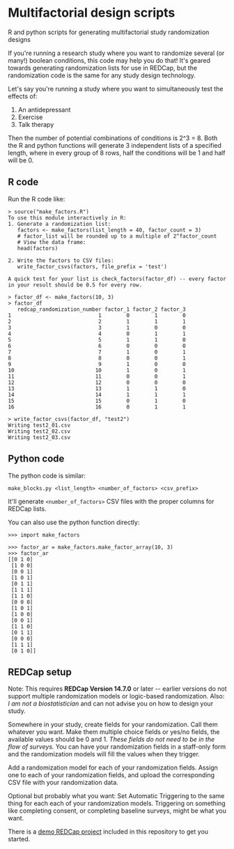 # Multifactorial design scripts
R and python scripts for generating multifactorial study randomization designs

If you're running a research study where you want to randomize several (or many!) boolean conditions, this code may help you do that! It's geared towards generating randomization lists for use in REDCap, but the randomization code is the same for any study design technology.

Let's say you're running a study where you want to simultaneously test the effects of:

1. An antidepressant
2. Exercise
3. Talk therapy

Then the number of potential combinations of conditions is 2^3 = 8. Both the R and python functions will generate 3 independent lists of a specified length, where in every group of 8 rows, half the conditions will be 1 and half will be 0.

## R code

Run the R code like:

```
> source("make_factors.R")
To use this module interactively in R:
1. Generate a randomization list:
   factors <- make_factors(list_length = 40, factor_count = 3)
   # factor_list will be rounded up to a multiple of 2^factor_count
   # View the data frame:
   head(factors)

2. Write the factors to CSV files:
   write_factor_csvs(factors, file_prefix = 'test')

A quick test for your list is check_factors(factor_df) -- every factor
in your result should be 0.5 for every row.

> factor_df <- make_factors(10, 3)
> factor_df
   redcap_randomization_number factor_1 factor_2 factor_3
1                            1        0        1        0
2                            2        1        1        1
3                            3        1        0        0
4                            4        0        1        1
5                            5        1        1        0
6                            6        0        0        0
7                            7        1        0        1
8                            8        0        0        1
9                            9        1        0        0
10                          10        1        0        1
11                          11        0        0        1
12                          12        0        0        0
13                          13        1        1        0
14                          14        1        1        1
15                          15        0        1        0
16                          16        0        1        1

> write_factor_csvs(factor_df, "test2")
Writing test2_01.csv
Writing test2_02.csv
Writing test2_03.csv
```

## Python code

The python code is similar:

```
make_blocks.py <list_length> <number_of_factors> <csv_prefix>
```

It'll generate `<number_of_factors>` CSV files with the proper columns for REDCap lists.

You can also use the python function directly:

```
>>> import make_factors

>>> factor_ar = make_factors.make_factor_array(10, 3)
>>> factor_ar
[[0 1 0]
 [1 0 0]
 [0 0 1]
 [1 0 1]
 [0 1 1]
 [1 1 1]
 [1 1 0]
 [0 0 0]
 [1 0 1]
 [1 0 0]
 [0 0 1]
 [1 1 0]
 [0 1 1]
 [0 0 0]
 [1 1 1]
 [0 1 0]]
```

## REDCap setup

Note: This requires **REDCap Version 14.7.0** or later -- earlier versions do not support multiple randomization models or logic-based randomization. Also: _I am not a biostatistician_ and can not advise you on how to design your study.

Somewhere in your study, create fields for your randomization. Call them whatever you want. Make them multiple choice fields or yes/no fields, the available values should be 0 and 1. _These fields do not need to be in the flow of surveys._ You can have your randomization fields in a staff-only form and the randomization models will fill the values when they trigger.

Add a randomization model for each of your randomization fields. Assign one to each of your randomization fields, and upload the corresponding CSV file with your randomization data.

Optional but probably what you want: Set Automatic Triggering to the same thing for each each of your randomization models. Triggering on something like completing consent, or completing baseline surveys, might be what you want.

There is a [demo REDCap project](https://github.com/uwmadison-chm/multifactorial_designs/blob/main/MultiFactorialDesignREDCapDemo.xml) included in this repository to get you started.